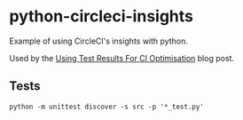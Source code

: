 # python-circleci-insights
Example of using CircleCI's insights with python.

Used by the [Using Test Results For CI Optimisation](https://thedumbterminal.co.uk/posts/2022/02/using_test_results_for_ci_optimisation.html) blog post.

## Tests

```
python -m unittest discover -s src -p '*_test.py'
```
